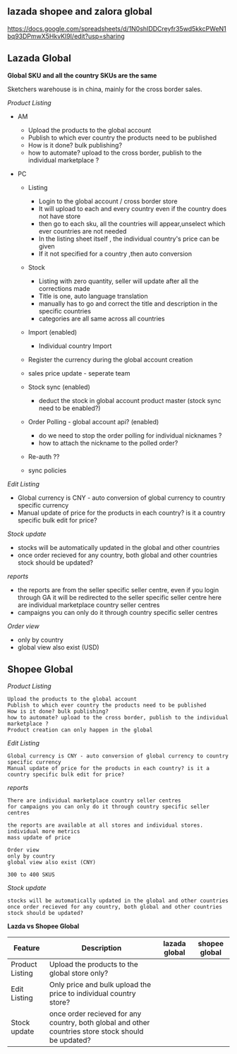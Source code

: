 lazada shopee and zalora global
---

https://docs.google.com/spreadsheets/d/1N0shIDDCreyfr35wd5kkcPWeN1bq93DPmwX5HkvKl9I/edit?usp=sharing

Lazada Global 
---

**Global SKU and all the country SKUs are the same**

Sketchers warehouse is in china, mainly for the cross border sales.


*Product Listing*

- AM 
  - Upload the products to the global account
  - Publish to which ever country the products need to be published
  - How is it done? bulk publishing?
  - how to automate? upload to the cross border, publish to the individual marketplace ?

- PC
  - Listing 
     - Login to the global account / cross border store 
     - It will upload to each and every country even if the country does not have store
     - then go to each sku, all the countries will appear,unselect which ever countries are not needed 
     - In the listing sheet itself , the individual country's price can be given
     - If it not specified for a country ,then auto conversion
	 
  - Stock
    - Listing with zero quantity, seller will update after all the corrections made
    - Title is one, auto language translation
    - manually has to go and correct the title and description in the specific countries
    - categories are all same across all countries 
 
  - Import (enabled)
    - Individual country Import 
	 
  - Register the currency during the global account creation
  - sales price update - seperate team 

  - Stock sync (enabled)
    - deduct the stock in global account product master (stock sync need to be enabled?)

  - Order Polling - global account  api? (enabled)
    - do we need to stop the order polling for individual nicknames ?
    - how to attach the nickname to the polled order?
        
  - Re-auth ??
  - sync policies

*Edit Listing*
- Global currency is CNY - auto conversion of global currency to country specific currency
- Manual update of price for the products in each country? is it a country specific bulk edit for price?

*Stock update*
- stocks will be automatically updated in the global and other countries 
- once order recieved for any country, both global and other countries stock should be updated?
		
*reports*
- the reports are from the seller specific seller centre, even if you login through GA it will be redirected to the seller specific seller centre	here are individual marketplace country seller centres 
- campaigns you can only do it through country specific seller centres

*Order view* 
- only by country
- global view also exist (USD)


Shopee Global
---

*Product Listing*

	Upload the products to the global account
	Publish to which ever country the products need to be published
	How is it done? bulk publishing?
	how to automate? upload to the cross border, publish to the individual marketplace ?
	Product creation can only happen in the global

*Edit Listing*

	Global currency is CNY - auto conversion of global currency to country specific currency
	Manual update of price for the products in each country? is it a country specific bulk edit for price?

*reports*
	
	There are individual marketplace country seller centres 
	for campaigns you can only do it through country specific seller centres
	
	the reports are available at all stores and individual stores.
	individual more metrics 
	mass update of price
	
	Order view 
	only by country
	global view also exist (CNY)

	300 to 400 SKUS

*Stock update*
	
	stocks will be automatically updated in the global and other countries 
	once order recieved for any country, both global and other countries stock should be updated?


**Lazda vs Shopee Global**

|Feature| Description|lazada global| shopee global|
|-------|-------------|---------------|-----------|
|Product Listing|Upload the products to the global store only?|||
|Edit Listing|Only price and bulk upload the price to individual country store?|||
|Stock update|once order recieved for any country, both global and other countries store stock should be updated?|||
